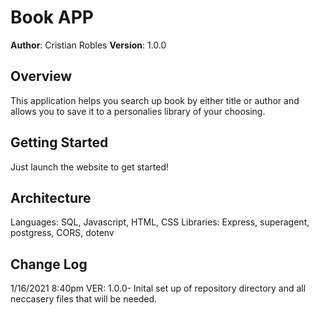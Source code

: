 # Book APP

**Author**: Cristian Robles
**Version**: 1.0.0 <!--(increment the patch/fix version number if you make more commits past your first submission)-->


## Overview
<!-- Provide a high level overview of what this application is and why you are building it, beyond the fact that it's an assignment for a Code 301 class. (i.e. What's your problem domain?) -->
This application helps you search up book by either title or author and allows you to save it to a personalies library of your choosing.
## Getting Started
<!-- What are the steps that a user must take in order to build this app on their own machine and get it running? -->
Just launch the website to get started!

## Architecture
<!-- Provide a detailed description of the application design. What technologies (languages, libraries, etc) you're using, and any other relevant design information. -->
Languages: SQL, Javascript, HTML, CSS 
Libraries: Express, superagent, postgress, CORS, dotenv

## Change Log
<!-- Use this area to document the iterative changes made to your application as each feature is successfully implemented. Use time stamps. Here's an examples:

01-01-2001 4:59pm - Application now has a fully-functional express server, with GET and POST routes for the book resource.

## Credits and Collaborations
<!-- Give credit (and a link) to other people or resources that helped you build this application. -->

1/16/2021 8:40pm VER: 1.0.0- Inital set up of repository directory and all neccasery files that will be needed.